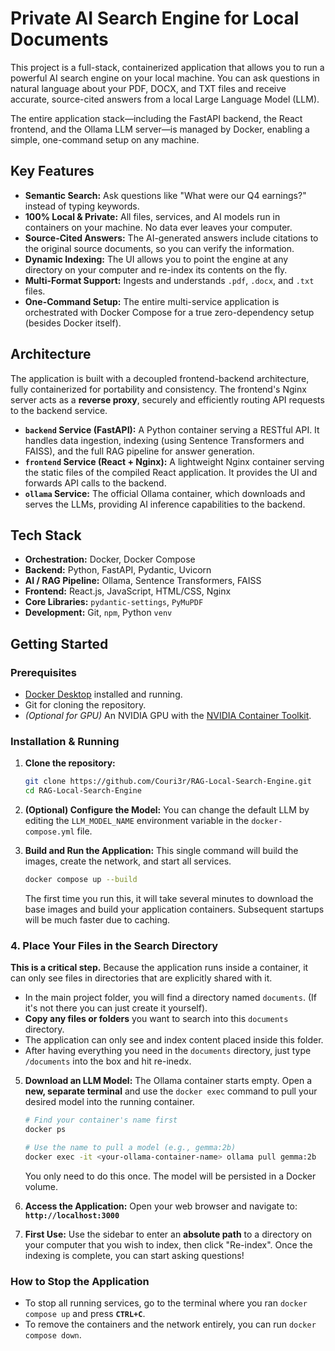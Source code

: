 # Private AI Search Engine for Local Documents

This project is a full-stack, containerized application that allows you to run a powerful AI search engine on your local machine. You can ask questions in natural language about your PDF, DOCX, and TXT files and receive accurate, source-cited answers from a local Large Language Model (LLM).

The entire application stack—including the FastAPI backend, the React frontend, and the Ollama LLM server—is managed by Docker, enabling a simple, one-command setup on any machine.

## Key Features

-   **Semantic Search:** Ask questions like "What were our Q4 earnings?" instead of typing keywords.
-   **100% Local & Private:** All files, services, and AI models run in containers on your machine. No data ever leaves your computer.
-   **Source-Cited Answers:** The AI-generated answers include citations to the original source documents, so you can verify the information.
-   **Dynamic Indexing:** The UI allows you to point the engine at any directory on your computer and re-index its contents on the fly.
-   **Multi-Format Support:** Ingests and understands `.pdf`, `.docx`, and `.txt` files.
-   **One-Command Setup:** The entire multi-service application is orchestrated with Docker Compose for a true zero-dependency setup (besides Docker itself).

## Architecture

The application is built with a decoupled frontend-backend architecture, fully containerized for portability and consistency. The frontend's Nginx server acts as a **reverse proxy**, securely and efficiently routing API requests to the backend service.

-   **`backend` Service (FastAPI):** A Python container serving a RESTful API. It handles data ingestion, indexing (using Sentence Transformers and FAISS), and the full RAG pipeline for answer generation.
-   **`frontend` Service (React + Nginx):** A lightweight Nginx container serving the static files of the compiled React application. It provides the UI and forwards API calls to the backend.
-   **`ollama` Service:** The official Ollama container, which downloads and serves the LLMs, providing AI inference capabilities to the backend.

## Tech Stack

-   **Orchestration:** Docker, Docker Compose
-   **Backend:** Python, FastAPI, Pydantic, Uvicorn
-   **AI / RAG Pipeline:** Ollama, Sentence Transformers, FAISS
-   **Frontend:** React.js, JavaScript, HTML/CSS, Nginx
-   **Core Libraries:** `pydantic-settings`, `PyMuPDF`
-   **Development:** Git, `npm`, Python `venv`

## Getting Started

### Prerequisites

-   [Docker Desktop](https://www.docker.com/products/docker-desktop/) installed and running.
-   Git for cloning the repository.
-   *(Optional for GPU)* An NVIDIA GPU with the [NVIDIA Container Toolkit](https://docs.nvidia.com/datacenter/cloud-native/container-toolkit/latest/install-guide.html).

### Installation & Running

1.  **Clone the repository:**
    ```bash
    git clone https://github.com/Couri3r/RAG-Local-Search-Engine.git
    cd RAG-Local-Search-Engine
    ```

2.  **(Optional) Configure the Model:**
    You can change the default LLM by editing the `LLM_MODEL_NAME` environment variable in the `docker-compose.yml` file.

3.  **Build and Run the Application:**
    This single command will build the images, create the network, and start all services.
    ```bash
    docker compose up --build
    ```
    The first time you run this, it will take several minutes to download the base images and build your application containers. Subsequent startups will be much faster due to caching.

### 4. Place Your Files in the Search Directory

**This is a critical step.** Because the application runs inside a container, it can only see files in directories that are explicitly shared with it.

-   In the main project folder, you will find a directory named `documents`. (If it's not there you can just create it yourself).
-   **Copy any files or folders** you want to search into this `documents` directory.
-   The application can only see and index content placed inside this folder.
-   After having everything you need in the `documents` directory, just type `/documents` into the box and hit re-inedx.

5.  **Download an LLM Model:**
    The Ollama container starts empty. Open a **new, separate terminal** and use the `docker exec` command to pull your desired model into the running container.
    ```bash
    # Find your container's name first
    docker ps

    # Use the name to pull a model (e.g., gemma:2b)
    docker exec -it <your-ollama-container-name> ollama pull gemma:2b
    ```
    You only need to do this once. The model will be persisted in a Docker volume.

6.  **Access the Application:**
    Open your web browser and navigate to:
    **`http://localhost:3000`**

7.  **First Use:**
    Use the sidebar to enter an **absolute path** to a directory on your computer that you wish to index, then click "Re-index". Once the indexing is complete, you can start asking questions!

### How to Stop the Application

-   To stop all running services, go to the terminal where you ran `docker compose up` and press **`CTRL+C`**.
-   To remove the containers and the network entirely, you can run `docker compose down`.
